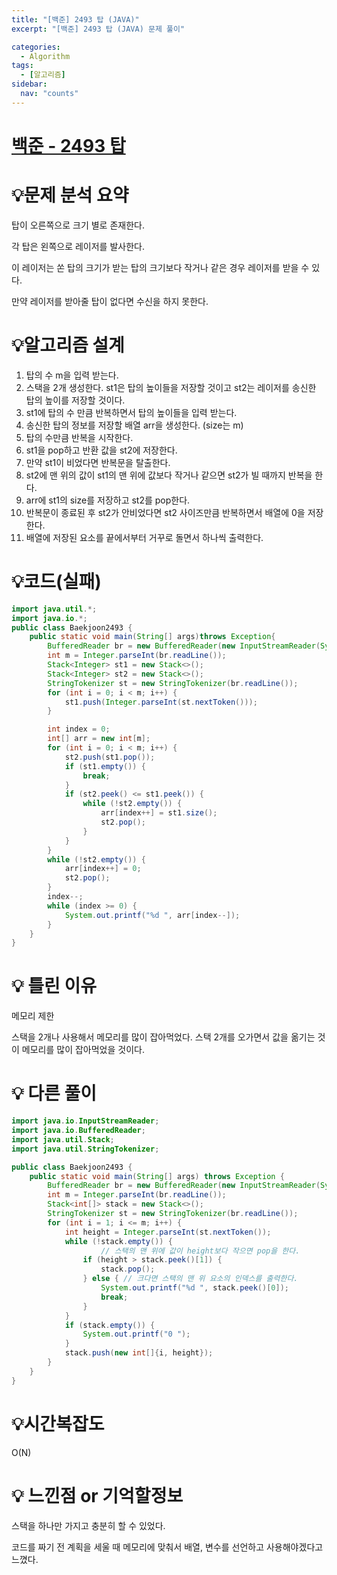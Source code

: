 ```yaml
---
title: "[백준] 2493 탑 (JAVA)"
excerpt: "[백준] 2493 탑 (JAVA) 문제 풀이"

categories:
  - Algorithm
tags:
  - [알고리즘]
sidebar:
  nav: "counts"
---
```


# [백준 - 2493 탑](https://www.acmicpc.net/problem/2493)

# 💡**문제 분석 요약**

탑이 오른쪽으로 크기 별로 존재한다.

각 탑은 왼쪽으로 레이저를 발사한다.

이 레이저는 쏜 탑의 크기가 받는 탑의 크기보다 작거나 같은 경우 레이저를 받을 수 있다.

만약 레이저를 받아줄 탑이 없다면 수신을 하지 못한다.

# 💡**알고리즘 설계**

1. 탑의 수 m을 입력 받는다.
2. 스택을 2개 생성한다. st1은 탑의 높이들을 저장할 것이고 st2는 레이저를 송신한 탑의 높이를 저장할 것이다.
3. st1에 탑의 수 만큼 반복하면서 탑의 높이들을 입력 받는다.
4. 송신한 탑의 정보를 저장할 배열 arr을 생성한다. (size는 m)
5. 탑의 수만큼 반복을 시작한다.
6. st1을 pop하고 반환 값을 st2에 저장한다.
7. 만약 st1이 비었다면 반복문을 탈출한다.
8. st2에 맨 위의 값이 st1의 맨 위에 값보다 작거나 같으면 st2가 빌 때까지 반복을 한다.
9. arr에 st1의 size를 저장하고 st2를 pop한다.
10. 반복문이 종료된 후 st2가 안비었다면 st2 사이즈만큼 반복하면서 배열에 0을 저장한다.
11. 배열에 저장된 요소를 끝에서부터 거꾸로 돌면서 하나씩 출력한다.

# 💡코드(실패)

```java
import java.util.*;
import java.io.*;
public class Baekjoon2493 {
    public static void main(String[] args)throws Exception{
        BufferedReader br = new BufferedReader(new InputStreamReader(System.in));
        int m = Integer.parseInt(br.readLine());
        Stack<Integer> st1 = new Stack<>();
        Stack<Integer> st2 = new Stack<>();
        StringTokenizer st = new StringTokenizer(br.readLine());
        for (int i = 0; i < m; i++) {
            st1.push(Integer.parseInt(st.nextToken()));
        }

        int index = 0;
        int[] arr = new int[m];
        for (int i = 0; i < m; i++) {
            st2.push(st1.pop());
            if (st1.empty()) {
                break;
            }
            if (st2.peek() <= st1.peek()) {
                while (!st2.empty()) {
                    arr[index++] = st1.size();
                    st2.pop();
                }
            }
        }
        while (!st2.empty()) {
            arr[index++] = 0;
            st2.pop();
        }
        index--;
        while (index >= 0) {
            System.out.printf("%d ", arr[index--]);
        }
    }
}
```

# 💡 틀린 이유

메모리 제한

스택을 2개나 사용해서 메모리를 많이 잡아먹었다. 스택 2개를 오가면서 값을 옮기는 것이 메모리를 많이 잡아먹었을 것이다.

# 💡 다른 풀이

```java
import java.io.InputStreamReader;
import java.io.BufferedReader;
import java.util.Stack;
import java.util.StringTokenizer;

public class Baekjoon2493 {
    public static void main(String[] args) throws Exception {
        BufferedReader br = new BufferedReader(new InputStreamReader(System.in));
        int m = Integer.parseInt(br.readLine());
        Stack<int[]> stack = new Stack<>();
        StringTokenizer st = new StringTokenizer(br.readLine());
        for (int i = 1; i <= m; i++) {
            int height = Integer.parseInt(st.nextToken());
            while (!stack.empty()) {
		            // 스택의 맨 위에 값이 height보다 작으면 pop을 한다.
                if (height > stack.peek()[1]) {
                    stack.pop();
                } else { // 크다면 스택의 맨 위 요소의 인덱스를 출력한다.
                    System.out.printf("%d ", stack.peek()[0]);
                    break;
                }
            }
            if (stack.empty()) {
                System.out.printf("0 ");
            }
            stack.push(new int[]{i, height});
        }
    }
}

```

# 💡시간복잡도

O(N)

# 💡 느낀점 or 기억할정보

스택을 하나만 가지고 충분히 할 수 있었다.

코드를 짜기 전 계획을 세울 때 메모리에 맞춰서 배열, 변수를 선언하고 사용해야겠다고 느꼈다.
